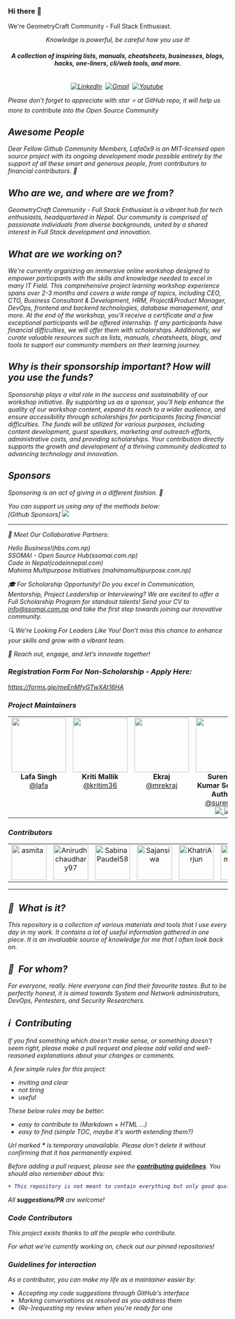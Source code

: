 ### Hi there 👋

We're GeometryCraft Community - Full Stack Enthusiast. 

<p align="center"><i> Knowledge is powerful, be careful how you use it!</i›"<p>

<h4 align="center">A collection of inspiring lists, manuals, cheatsheets, businesses, blogs, hacks, one-liners, cli/web tools, and more.</h4>

<p align="center" dir="auto">
<br>
<a href="https://www.linkedin.com/company/89855045/" rel="nofollow"><img src="https://camo.githubusercontent.com/e8dbf62a04af86d46001864cd22338d8a8474486a0e976ec695580027c373c79/68747470733a2f2f696d672e736869656c64732e696f2f62616467652f6c696e6b6564696e2d2532333030373742352e7376673f267374796c653d666f722d7468652d6261646765266c6f676f3d6c696e6b6564696e266c6f676f436f6c6f723d7768697465" alt="LinkedIn" data-canonical-src="https://img.shields.io/badge/linkedin-%230077B5.svg?&amp;style=for-the-badge&amp;logo=linkedin&amp;logoColor=white" style="max-width: 100%;"></a>&nbsp;
<a href="https://www.facebook.com/techcraftdots"><img src="https://img.shields.io/badge/Facebook-1877F2?style=for-the-badge&logo=facebook&logoColor=white" alt="Gmail" style="max-width: 100%;"></a>&nbsp;
<a href="https://youtube.com/@ssomai369/playlists"><img src="https://img.shields.io/badge/YouTube-FF0000?style=for-the-badge&logo=youtube&logoColor=white" alt="Youtube" style="max-width: 100%;"></a>&nbsp;
</p>


Please don’t forget to appreciate with star ⭐️ at GitHub repo, it will help us more to contribute into the Open Source Community 


## Awesome People

Dear Fellow Github Community Members, Lafa0x9 is an MIT-licensed open source project with its ongoing development made possible entirely by the support of all these smart and generous people, from contributors to financial contributors. 💜

Who are we, and where are we from?
---
GeometryCraft Community - Full Stack Enthusiast is a vibrant hub for tech enthusiasts, headquartered in Nepal. Our community is comprised of passionate individuals from diverse backgrounds, united by a shared interest in Full Stack development and innovation.

What are we working on?
---
We're currently organizing an immersive online workshop designed to empower participants with the skills and knowledge needed to excel in many IT Field. This comprehensive project learning workshop experience spans over 2-3 months and covers a wide range of topics, including CEO, CTO, Business Consultant & Development, HRM, Project&Product Manager, DevOps, frontend and backend technologies, database management, and more. At the end of the workshop, you’ll receive a certificate and a few exceptional participants will be offered internship. If any participants have financial difficulties, we will offer them with scholarships. Additionally, we curate valuable resources such as lists, manuals, cheatsheets, blogs, and tools to support our community members on their learning journey.

Why is their sponsorship important? How will you use the funds?
----
Sponsorship plays a vital role in the success and sustainability of our workshop initiative. By supporting us as a sponsor, you'll help enhance the quality of our workshop content, expand its reach to a wider audience, and ensure accessibility through scholarships for participants facing financial difficulties. The funds will be utilized for various purposes, including content development, guest speakers, marketing and outreach efforts, administrative costs, and providing scholarships. Your contribution directly supports the growth and development of a thriving community dedicated to advancing technology and innovation.

## Sponsors

Sponsoring is an act of giving in a different fashion. 🌱

You can support us using any of the methods below:
<br>
[Github Sponsors] <a href="https://github.com/sponsors/Lafa0x9-Hackathon">
  <img src="https://camo.githubusercontent.com/794942931e6fec2e05b611350654793d70cbb7479db5d9e9706d38e5cf040b21/68747470733a2f2f696d672e736869656c64732e696f2f62616467652f73706f6e736f722d3330333633443f7374796c653d666f722d7468652d6261646765266c6f676f3d4769744875622d53706f6e736f7273266c6f676f436f6c6f723d237768697465" data-canonical-src="https://img.shields.io/badge/sponsor-30363D?style=for-the-badge&logo=GitHub-Sponsors&logoColor=#white" style="max-width: 100%;">
</a>


---

🤝 Meet Our Collaborative Partners:

Hello Business!(hbs.com.np) <br>
SSOMAI - Open Source Hub(ssomai.com.np) <br>
Code in Nepal(codeinnepal.com) <br>
Mahima Multipurpose Initiatives (mahimamultipurpose.com.np)

🎓 For Scholarship Opportunity! Do you excel in Communication, Mentorship, Project Leadership or Interviewing? We are excited to offer a Full Scholarship Program for standout talents! Send your CV to info@ssomai.com.np and take the first step towards joining our innovative community.

🔍 We’re Looking For Leaders Like You! Don’t miss this chance to enhance your skills and grow with a vibrant team.

📩 Reach out, engage, and let’s innovate together!

### Registration Form For Non-Scholarship - Apply Here:

https://forms.gle/meEnMfyGTwXAt16HA


### Project Maintainers

<table>
  <tbody>
    <tr>
        <td align="center" valign="top">
            <img width="125" height="125" src="https://avatars.githubusercontent.com/u/23354232?v=4">
            <br>
            <strong>Lafa Singh</strong>
            <br>
            <a href="https://github.com/mrlafa">@lafa</a>
        </td>
        <td align="center" valign="top">
            <img width="125" height="125" src="https://avatars.githubusercontent.com/u/67852298?v=4">
            <br>
            <strong>Kriti Mallik</strong>
            <br>
            <a href="https://github.com/kritim36">@kritim36</a>
        </td>
        <td align="center" valign="top">
            <img width="125" height="125" src="https://avatars.githubusercontent.com/u/8281239?v=4">
            <br>
            <strong>Ekraj</strong>
            <br>
            <a href="https://github.com/mrekraj">@mrekraj</a>
        </td>
        <td align="center" valign="top">
            <img width="125" height="125" src="https://avatars.githubusercontent.com/u/9947912?v=4">
            <br>
            <strong>Surendra Kumar Somai - Author </strong>
            <br>
            <a href="https://github.com/surendrasomai">@surendra</a>
            <br>
            <a href="https://paypal.me/somaisurendra">
            <img src="https://img.shields.io/badge/sponsor-30363D?style=for-the-badge&logo=GitHub-Sponsors&logoColor=#white"> <img src="https://img.shields.io/badge/PayPal-00457C?style=for-the-badge&logo=paypal&logoColor=white"> </a>
        </td>
        <td align="center" valign="top">
            <img width="125" height="125" src="https://avatars.githubusercontent.com/u/8281239?v=4">
            <br>
            <strong>Arjun Shrestha</strong>
            <br>
            <a href="https://github.com/arjunsth">@arjunsth</a>
        </td>
     </tr>
  </tbody>
</table>

### Contributors

[//]: contributor-faces

<table>
  <tbody>
    <tr>
        <td align="center" valign="top">
          <a href="https://github.com/Asmita-Nyoupane"><img src="https://avatars.githubusercontent.com/u/74106020?v=4" title="asmita" width="80" height="80"></a>
          </td>
        <td align="center" valign="top">
          <a href="https://github.com/Anirudhchaudhary97"><img src="https://avatars.githubusercontent.com/u/128168439?v=4" title="Anirudhchaudhary97" width="80" height="80"></a>
        </td>
        <td align="center" valign="top">
          <a href="https://github.com/SabinaPaudel58"><img src="https://avatars.githubusercontent.com/u/67220183?v=4" title="SabinaPaudel58" width="80" height="80"></a>
        </td>
       <td align="center" valign="top">
          <a href="https://github.com/sajansiwa"><img src="https://avatars.githubusercontent.com/u/101961822?v=4" title="Sajansiwa" width="80" height="80"></a>
        </td>
      <td align="center" valign="top">
          <a href="https://github.com/KhatriArjun"><img src="https://avatars.githubusercontent.com/u/58579941?v=4" title="KhatriArjun" width="80" height="80"></a>
        </td>
      <td align="center" valign="top">
          <a href="https://github.com/sudeepmahato16"><img src="https://avatars.githubusercontent.com/u/122378993?v=4" title="sudeepmahato16" width="80" height="80"></a>
        </td>
    </tr>
  </tbody>
</table>

[//]: contributor-faces


---



## :notebook_with_decorative_cover: &nbsp;What is it?

This repository is a collection of various materials and tools that I use every day in my work. It contains a lot of useful information gathered in one piece. It is an invaluable source of knowledge for me that I often look back on.

## :restroom: &nbsp;For whom?

For everyone, really. Here everyone can find their favourite tastes. But to be perfectly honest, it is aimed towards System and Network administrators, DevOps, Pentesters, and Security Researchers.

## :information_source: &nbsp;Contributing

If you find something which doesn't make sense, or something doesn't seem right, please make a pull request and please add valid and well-reasoned explanations about your changes or comments.

A few simple rules for this project:

- inviting and clear
- not tiring
- useful

These below rules may be better:

- easy to contribute to (Markdown + HTML ...)
- easy to find (simple TOC, maybe it's worth extending them?)

Url marked **\*** is temporary unavailable. Please don't delete it without confirming that it has permanently expired.

Before adding a pull request, please see the **[contributing guidelines](.github/CONTRIBUTING.md)**. You should also remember about this:

```diff
+ This repository is not meant to contain everything but only good quality stuff.
```

All **suggestions/PR** are welcome!

### Code Contributors

This project exists thanks to all the people who contribute. 

For what we're currently working on, check out our pinned repositories!

### Guidelines for interaction

As a contributor, you can make my life as a maintainer easier by:
 - Accepting my code suggestions through GitHub's interface
 - Marking conversations as resolved as you address them
 - (Re-)requesting my review when you're ready for one

<!--
**lafamumin/lafa0x** is a ✨ _special_ ✨ repository because its `README.md` (this file) appears on your GitHub profile.

Here are some ideas to get you started:

- 🔭 I’m currently working on ...
- 🌱 I’m currently learning ...
- 👯 I’m looking to collaborate on ...
- 🤔 I’m looking for help with ...
- 💬 Ask me about ...
- 📫 How to reach me: ...
- 😄 Pronouns: ...
- ⚡ Fun fact: ...
-->
